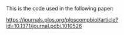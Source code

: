 This is the code used in the following paper:

https://journals.plos.org/ploscompbiol/article?id=10.1371/journal.pcbi.1010526

